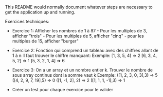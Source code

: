 
This README would normally document whatever steps are necessary to get the
application up and running.

 Exercices techniques:

  * Exercice 1:
      Afficher les nombres de 1 à 87
        - Pour les multiples de 3, afficher "trois"
        - Pour les multiples de 5, afficher "cinq"
        - pour les multiples de 15, afficher "burger"

  * Exercice 2:
      Fonction qui comprend un tableau avec des chiffres allant de 1 à n
      Il faut trouver le chiffre manquant:
      Exemple:
        [1, 3, 5, 4] => 2
        [6, 3, 4, 5, 2] => 1
        [5, 3, 2, 1, 4] => 6

  * Exercice 3:
      On a un array et un nombre entier k.
      Trouver le nombre de sous array continus dont la somme vaut k
      Exemple:
        ([1, 2, 3, 0, 3],3) => 5
        ([4, 2, 9, 7, 19],5) => 0
        ([1, -1, 2], 2) => 2
        ([1, 1, 1, -1],3) => 1

* Créer un test pour chaque exercice pour le valider
